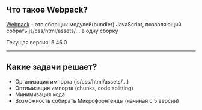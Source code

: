 ## Что такое Webpack?
[Webpack](https://webpack.js.org/) - это сборщик модулей(bundler) JavaScript, позволяющий собрать js/css/html/assets/... в одну сборку

Текущая версия: 5.46.0 <!-- .element: class="fragment" -->

-----
## Какие задачи решает?
- Организация импорта (js/css/html/assets/...)
- Оптимизация импорта (chunks, code splitting) <!-- .element: class="fragment" -->
- Минимизация кода <!-- .element: class="fragment" -->
- Возможность собирать Микрофронтенды (начиная с 5 версии) <!-- .element: class="fragment" -->
